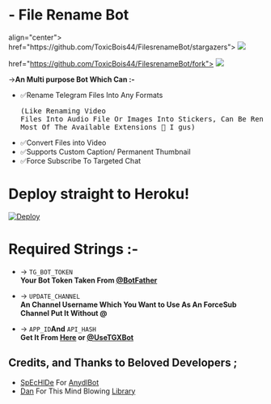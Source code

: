 # - File Rename Bot

<p> align="center">
  <a> href="https://github.com/ToxicBois44/FilesrenameBot/stargazers">
    <img src="https://telegra.ph/file/b8dd91c84904be65653ce.png">
  </a>
  
  <a> href="https://github.com/ToxicBois44/FilesrenameBot/fork">
    <img src="https://img.shields.io/github.com/ToxicBois44/FilesrenameBot?label=Fork&style=social">

  </a>  
</p>

->**An Multi purpose Bot Which Can :-**

* ✅Rename Telegram Files Into Any Formats <pre>(Like Renaming Video Files Into Audio File Or Images Into Stickers, Can Be Rename Any File To Most Of The Available Extensions 🤔 I gus) </pre>
* ✅Convert Files into Video
* ✅Supports Custom Caption/ Permanent Thumbnail
* ✅Force Subscribe To Targeted Chat

# Deploy straight to Heroku!

[![Deploy](https://www.herokucdn.com/deploy/button.svg)](https://heroku.com/deploy?template=https://github.com/ToxicBois44/FilesrenameBot)

# Required Strings :-

* -> `TG_BOT_TOKEN`<br> **Your Bot Token Taken From [@BotFather](https://t.me/botfather)**

* -> `UPDATE_CHANNEL`<br> **An Channel Username Which You Want to Use As An ForceSub Channel Put It Without @**

* -> `APP_ID`__And__ `API_HASH`<br>**Get It From [Here](http://www.my.telegram.org) or [@UseTGXBot](http://www.telegram.dog/UseTGXBot)**

## Credits, and Thanks to Beloved Developers ;

* [SpEcHlDe](https://telegram.dog/SpEcHlDe) For [AnydlBot](https://github.com/SpEcHiDe/AnyDLBot)
* [Dan](https://github.com/delivrance) For This Mind Blowing [Library](https://github.com/pyrogram/pyrogram)
